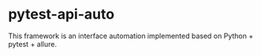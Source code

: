 # pytest-api-auto
This framework is an interface automation implemented based on Python + pytest + allure.
